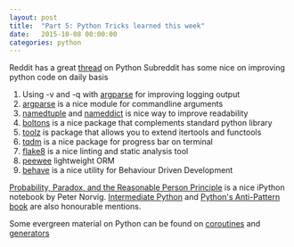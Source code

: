 ```yaml
---
layout: post
title:  "Part 5: Python Tricks learned this week"
date:   2015-10-08 00:00:00
categories: python
---
```


Reddit has a great [thread](https://www.reddit.com/r/Python/comments/3nctlm/what_python_tools_should_i_be_using_on_every/) on Python Subreddit has some nice on improving python code on daily basis

1. Using -v and -q with  [argparse](https://gist.github.com/sidharthshah/edb23e71af8866accac6) for improving logging output
2. [argparse](https://pymotw.com/2/argparse/) is a nice module for commandline arguments
3. [namedtuple](https://docs.python.org/2/library/collections.html#collections.namedtuple) and [nameddict](https://pypi.python.org/pypi/namedlist/1.4) is nice way to improve readability
4. [boltons](https://github.com/mahmoud/boltons) is a nice package that complements standard python library
5. [toolz](http://toolz.readthedocs.org/en/latest/) is package that allows you to extend itertools and functools
6. [tqdm](https://github.com/noamraph/tqdm) is a nice package for progress bar on terminal
7. [flake8](http://flake8.readthedocs.org/en/latest/) is a nice linting and static analysis tool
8. [peewee](http://docs.peewee-orm.com/en/latest/) lightweight ORM
9. [behave](http://pythonhosted.org/behave/) is a nice utility for Behaviour Driven Development

[Probability, Paradox, and the Reasonable Person Principle](http://nbviewer.ipython.org/url/norvig.com/ipython/Probability.ipynb) is a nice iPython notebook by Peter Norvig. [Intermediate Python](http://book.pythontips.com/en/latest/index.html#) and [Python's Anti-Pattern book](http://conda.pydata.org/docs/index.html) are also honourable mentions.

Some evergreen material on Python can be found on [coroutines](http://www.dabeaz.com/coroutines/) and [generators](http://www.dabeaz.com/generators/)